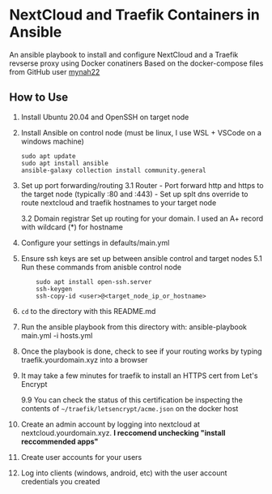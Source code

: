 # NextCloud and Traefik Containers in Ansible

An ansible playbook to install and configure NextCloud and a Traefik revserse proxy using Docker conatiners
Based on the docker-compose files from GitHub user [mynah22](https://github.com/mynah22/nextcloud-docker)

## How to Use

1. Install Ubuntu 20.04 and OpenSSH on target node
2. Install Ansible on control node (must be linux, I use WSL + VSCode on a windows machine)
    ```
    sudo apt update
    sudo apt install ansible
    ansible-galaxy collection install community.general
    ```
3. Set up port forwarding/routing
    3.1 Router
        - Port forward http and https to the target node (typically :80 and :443)
        - Set up splt dns override to route nextcloud and traefik hostnames to your target node

    3.2 Domain registrar
          Set up routing for your domain. I used an A+ record with wildcard (\*) for hostname

4. Configure your settings in defaults/main.yml
5. Ensure ssh keys are set up between ansible control and target nodes
    5.1 Run these commands from anisble control node
    ``` 
        sudo apt install open-ssh.server
        ssh-keygen
        ssh-copy-id <user>@<target_node_ip_or_hostname>
    ```
6. `cd` to the directory with this README.md
7. Run the ansible playbook from this directory with:
        ansible-playbook main.yml -i hosts.yml
8. Once the playbook is done, check to see if your routing works by typing traefik.yourdomain.xyz into a browser
9. It may take a few minutes for traefik to install an HTTPS cert from Let's Encrypt

    9.9 You can check the status of this certification be inspecting the contents of `~/traefik/letsencrypt/acme.json` on the docker host

10. Create an admin account by logging into nextcloud at nextcloud.yourdomain.xyz. **I reccomend unchecking "install reccommended apps"**
11. Create user accounts for your users
12. Log into clients (windows, android, etc) with the user account credentials you created